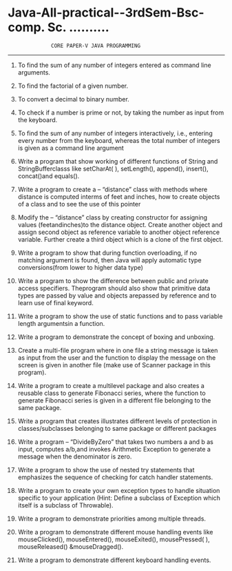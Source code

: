 # Java-All-practical--3rdSem-Bsc-comp. Sc.    ..........

                  CORE PAPER-V JAVA PROGRAMMING 
--------------------------------------------------------------------------
1. To find the sum of any number of integers entered as command line arguments.

2. To find the factorial of a given number.

3. To convert a decimal to binary number.
 
4. To check if a number is prime or not, by taking the number as input from the keyboard.
 
5. To find the sum of any number of integers interactively, i.e., entering every number from the
keyboard, whereas the total number of integers is given as a command line argument

6. Write a program that show working of different functions of String and StringBufferclasss
like setCharAt( ), setLength(), append(), insert(), concat()and equals().

7. Write a program to create a – “distance” class with methods where distance is computed
interms of feet and inches, how to create objects of a class and to see the use of this pointer

8. Modify the – “distance” class by creating constructor for assigning values (feetandinches)to
the distance object. Create another object and assign second object as reference variable to
another object reference variable. Further create a third object which is a clone of the first
object.

9. Write a program to show that during function overloading, if no matching argument is
found, then Java will apply automatic type conversions(from lower to higher data type)

10. Write a program to show the difference between public and private access specifiers. Theprogram should also show that primitive data types are passed by value and objects arepassed by reference and to learn use of final keyword.

11. Write a program to show the use of static functions and to pass variable length argumentsin a function.
 
12. Write a program to demonstrate the concept of boxing and unboxing. 
 
13. Create a multi-file program where in one file a string message is taken as input from the user
and the function to display the message on the screen is given in another file (make use of
Scanner package in this program).

14. Write a program to create a multilevel package and also creates a reusable class to
generate Fibonacci series, where the function to generate Fibonacci series is given in a
different file belonging to the same package.

15. Write a program that creates illustrates different levels of protection in
classes/subclasses belonging to same package or different packages

16. Write a program – “DivideByZero” that takes two numbers a and b as input, computes
a/b,and invokes Arithmetic Exception to generate a message when the denominator is zero.

17. Write a program to show the use of nested try statements that emphasizes the sequence of
checking for catch handler statements.

18. Write a program to create your own exception types to handle situation specific to your
application (Hint: Define a subclass of Exception which itself is a subclass of Throwable).

19. Write a program to demonstrate priorities among multiple threads.
 
20. Write a program to demonstrate different mouse handling events like mouseClicked(),
mouseEntered(), mouseExited(), mousePressed( ), mouseReleased() &mouseDragged().

21. Write a program to demonstrate different keyboard handling events. 

